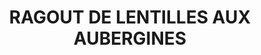 ---
title: "RAGOUT DE LENTILLES AUX AUBERGINES "
draft: false
layout: recettes
type: plat
categories:
  - Plat chaud
cuisson: Oui
temperature: Chaud
plate: 2
quantite_desc: ""
check: Oui
checkAlwaysOk: false
ingredients:
  epices:
    - title: Origan
      quantite: 2
      unit: c. à café
    - title: Piment en poudre
      quantite: 1
      unit: c. à café
    - title: Thym
      quantite: ""
      unit: c. à soupe
  autres:
    - title: Vin blanc
      quantite: 80
      unit: ml
  sec:
    - title: Lentilles vertes
      quantite: 180
      unit: grammes
  lof:
    - title: huile d'olive
      quantite: 3
      unit: c. à soupe
  legumes:
    - title: Tomates cerises
      quantite: 200
      unit: grammes
    - title: Aubergine
      quantite: 1
      unit: unité
    - title: Oignon rouge
      quantite: 1
      unit: unité
    - title: Ail
      quantite: 3
      unit: gousse·s
  frais:
    - title: Yaourt grec de vache
      quantite: 100
      unit: grammes
preparation: >-
  


  * Faire cuire les lentilles ds un grand volume d'eau non salée.

  * Chauffer
     2 c à soupe d'huile d'O ds sauteuse feu moyen vif, faire revenir ail, 
    oignon et thym + 1 peu de sel (juska ce que les oignons soient 
    fondants). Réserver.
  * Huiler,
     saler, poivrer les aubergines coupées (2 petites aubergines coupées en rectangle d'env 5 x 2 cm (420g))+ tomates cerises avant de les 
    enfourner jusqu'à ce que le tout soit doré et fondant. En fin de cuisson
     arroser de vin blanc et un peu d'eau pour qu'en mélangeant le tout, les
     lentilles se réhumidifie.
  *  Mélanger le tout + flocons de piment + origan frais (saler poivrer huiler si nécessaire)

  * Après avoir disposeé ds les plats de services, faire des "splotch" de yaourt grec avec une cuillère à soupe (ne pas mélanger!)
publishDate: 2025-05-15T16:33:00.000Z
uuid: koir0veu
titleslug: -ragout-de-lentilles-aux-aubergines_koir0veu
---
